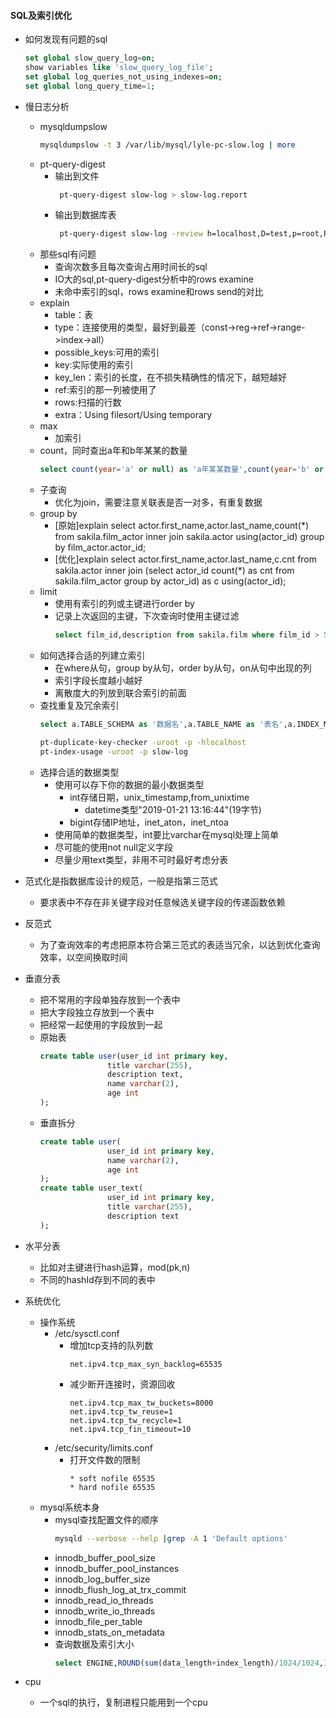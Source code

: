 #### SQL及索引优化
+ 如何发现有问题的sql
  ```sql
  set global slow_query_log=on;
  show variables like 'slow_query_log_file';
  set global log_queries_not_using_indexes=on;
  set global long_query_time=1;
  ```

+ 慢日志分析
  + mysqldumpslow
    ```bash
    mysqldumpslow -t 3 /var/lib/mysql/lyle-pc-slow.log | more
    ```
  + pt-query-digest
    + 输出到文件
      ```bash
       pt-query-digest slow-log > slow-log.report
      ```
    + 输出到数据库表
      ```bash
       pt-query-digest slow-log -review h=localhost,D=test,p=root,P=3306,u=root,t=query_review --create-reviewtable --review-history t=hostname_slow
      ```
  + 那些sql有问题
    + 查询次数多且每次查询占用时间长的sql
    + IO大的sql,pt-query-digest分析中的rows examine
    + 未命中索引的sql，rows examine和rows send的对比
  + explain
    + table：表
    + type：连接使用的类型，最好到最差（const->reg->ref->range->index->all）
    + possible_keys:可用的索引
    + key:实际使用的索引
    + key_len：索引的长度，在不损失精确性的情况下，越短越好
    + ref:索引的那一列被使用了
    + rows:扫描的行数
    + extra：Using filesort/Using temporary
  + max
    + 加索引
  + count，同时查出a年和b年某某的数量
    ```sql
    select count(year='a' or null) as 'a年某某数量',count(year='b' or null) as 'b年某某数量' from tbl;
    ```
  + 子查询
    + 优化为join，需要注意关联表是否一对多，有重复数据
  + group by
    + [原始]explain select actor.first_name,actor.last_name,count(*) from sakila.film_actor inner join sakila.actor using(actor_id) group by film_actor.actor_id;
    + [优化]explain select actor.first_name,actor.last_name,c.cnt from sakila.actor inner join (select actor_id count(*) as cnt from sakila.film_actor group by actor_id) as c using(actor_id);
  + limit
    + 使用有索引的列或主键进行order by
    + 记录上次返回的主键，下次查询时使用主键过滤
      ```sql
      select film_id,description from sakila.film where film_id > 55 and film_id <= 60 order by film_id limit 1,5;
      ```
  + 如何选择合适的列建立索引
    + 在where从句，group by从句，order by从句，on从句中出现的列
    + 索引字段长度越小越好
    + 离散度大的列放到联合索引的前面
  + 查找重复及冗余索引
    ```sql
    select a.TABLE_SCHEMA as '数据名',a.TABLE_NAME as '表名',a.INDEX_NAME as '索引1',b.INDEX_NAME as '索引2',a.COLUMN_NAME as '重复 列名' from information_schema.STATISTICS a join information_schema.STATISTICS b using(TABLE_SCHEMA,TABLE_NAME,SEQ_IN_INDEX,COLUMN_NAME) where a.SEQ_IN_INDEX = 1 and a.INDEX_NAME <> b.INDEX_NAME;
    ``` 
    ```bash
    pt-duplicate-key-checker -uroot -p -hlocalhost
    pt-index-usage -uroot -p slow-log
    ```
  + 选择合适的数据类型
    + 使用可以存下你的数据的最小数据类型
      + int存储日期，unix_timestamp,from_unixtime
        + datetime类型"2019-01-21 13:16:44"(19字节)
      + bigint存储IP地址，inet_aton，inet_ntoa
    + 使用简单的数据类型，int要比varchar在mysql处理上简单
    + 尽可能的使用not null定义字段
    + 尽量少用text类型，非用不可时最好考虑分表

+ 范式化是指数据库设计的规范，一般是指第三范式
  + 要求表中不存在非关键字段对任意候选关键字段的传递函数依赖
+ 反范式
  + 为了查询效率的考虑把原本符合第三范式的表适当冗余，以达到优化查询效率，以空间换取时间
        
+ 垂直分表
  + 把不常用的字段单独存放到一个表中
  + 把大字段独立存放到一个表中
  + 把经常一起使用的字段放到一起
  + 原始表
    ```sql
    create table user(user_id int primary key,
                   title varchar(255),
                   description text,
                   name varchar(2),
                   age int 
    );
    ```
  + 垂直拆分
    ```sql
    create table user(
                   user_id int primary key,
                   name varchar(2),
                   age int 
    );
    create table user_text(
                   user_id int primary key,
                   title varchar(255),
                   description text
    );
    ```    
+ 水平分表
  + 比如对主键进行hash运算，mod(pk,n)
  + 不同的hashId存到不同的表中
    
+ 系统优化
  + 操作系统
    + /etc/sysctl.conf
      + 增加tcp支持的队列数
        ```properties
        net.ipv4.tcp_max_syn_backlog=65535
        ```
      + 减少断开连接时，资源回收
        ```properties
        net.ipv4.tcp_max_tw_buckets=8000
        net.ipv4.tcp_tw_reuse=1
        net.ipv4.tcp_tw_recycle=1
        net.ipv4.tcp_fin_timeout=10
        ```
    + /etc/security/limits.conf
      + 打开文件数的限制
        ```text
        * soft nofile 65535
        * hard nofile 65535
        ```
  + mysql系统本身
    + mysql查找配置文件的顺序
      ```bash
      mysqld --verbose --help |grep -A 1 'Default options'
      ```
    + innodb_buffer_pool_size
    + innodb_buffer_pool_instances
    + innodb_log_buffer_size
    + innodb_flush_log_at_trx_commit
    + innodb_read_io_threads
    + innodb_write_io_threads
    + innodb_file_per_table
    + innodb_stats_on_metadata
    + 查询数据及索引大小
      ```sql
      select ENGINE,ROUND(sum(data_length+index_length)/1024/1024,1) as "Total MB" from information_schema.tables where table_schema not in("information_schema","performance_schema") group by ENGINE;
      ```
+ cpu
  + 一个sql的执行，复制进程只能用到一个cpu  
  
  
  
  
  